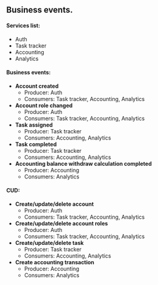 ## Business events.
#### Services list:
  * Auth
  * Task tracker
  * Accounting
  * Analytics

#### Business events:
  * **Account created**
    * Producer: Auth
    * Consumers: Task tracker, Accounting, Analytics
  * **Account role changed**
    * Producer: Auth
    * Consumers: Task tracker, Accounting, Analytics
  * **Task assigned**
    * Producer: Task tracker
    * Consumers: Accounting, Analytics
  * **Task completed**
    * Producer: Task tracker
    * Consumers: Accounting, Analytics
  * **Accounting balance withdraw calculation completed**
    * Producer: Accounting
    * Consumers: Analytics

#### CUD:
  * **Create/update/delete account**
    * Producer: Auth
    * Consumers: Task tracker, Accounting, Analytics
  * **Create/update/delete account roles**
    * Producer: Auth
    * Consumers: Task tracker, Accounting, Analytics
  * **Create/update/delete task**
    * Producer: Task tracker
    * Consumers: Accounting, Analytics
  * **Create accounting transaction**
    * Producer: Accounting
    * Consumers: Analytics